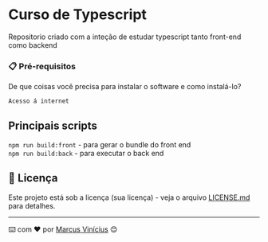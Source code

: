 # Curso de Typescript

Repositorio criado com a inteção de estudar typescript tanto front-end como backend

### 📋 Pré-requisitos

De que coisas você precisa para instalar o software e como instalá-lo?

`Acesso á internet`

## Principais scripts

`npm run build:front` - para gerar o bundle do front end<br>
`npm run build:back` - para executar o back end

## 📄 Licença

Este projeto está sob a licença (sua licença) - veja o arquivo [LICENSE.md](https://github.com/V1nic1us/curso-typescript/LICENSE) para detalhes.

---

⌨️ com ❤️ por [Marcus Vinícius](https://github.com/V1nic1us) 😊

